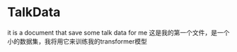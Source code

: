 # TalkData
it is a document that save some talk data for me
这是我的第一个文件，是一个小的数据集，我将用它来训练我的transformer模型
